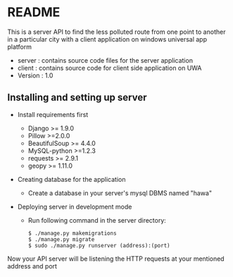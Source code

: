 # README #

This is a server API to find the less polluted route from one point to another in a particular city with a client application on windows universal app platform


* server : contains source code files for the server application
* client : contains source code for client side application on UWA
* Version : 1.0

## Installing and setting up server ##

* Install requirements first
    - Django >= 1.9.0
    - Pillow >=2.0.0
    - BeautifulSoup >= 4.4.0
    - MySQL-python >=1.2.3
    - requests >= 2.9.1
    - geopy >= 1.11.0

* Creating database for the application
    - Create a database in your server's mysql DBMS named "hawa"

* Deploying server in development mode
    - Run following command in the server directory:
      ```
      $ ./manage.py makemigrations
      $ ./manage.py migrate
      $ sudo ./manage.py runserver (address):(port)
      ```
Now your API server will be listening the HTTP requests at your mentioned address and port

